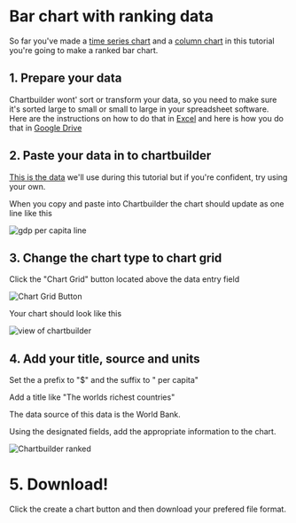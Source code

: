 # Bar chart with ranking data

So far you've made a [time series chart](basic-chart.md) and a [column chart](column-chart-ordinal-data.md) in this tutorial you're going to make a ranked bar chart.

## 1. Prepare your data
Chartbuilder wont' sort or transform your data, so you need to make sure it's sorted large to small or small to large in your spreadsheet software. Here are the instructions on how to do that in [Excel](https://support.office.com/en-in/article/Sort-data-in-a-range-or-table-62d0b95d-2a90-4610-a6ae-2e545c4a4654) and here is how you do that in [Google Drive](https://support.google.com/docs/answer/181254?hl=en)

## 2. Paste your data in to chartbuilder
[This is the data](https://docs.google.com/a/qz.com/spreadsheets/d/1xScjLJvFk1a0RjRWedi4ICmpeAMJ4t3s0HCZ3ROeSbg/edit#gid=433721600) we'll use during this tutorial but if you're confident, try using your own.

When you copy and paste into Chartbuilder the chart should update as one line like this

![gdp per capita line](https://farm9.staticflickr.com/8817/16750176653_fea6fdd2bb_b.jpg)

## 3. Change the chart type to chart grid
Click the "Chart Grid" button located above the data entry field

![Chart Grid Button](https://farm8.staticflickr.com/7716/16750186303_c7365c23fa_z.jpg)

Your chart should look like this

![view of chartbuilder](https://farm9.staticflickr.com/8774/17370144611_09166a39dc_b.jpg)

## 4. Add your title, source and units

Set the a prefix to "$" and the suffix to " per capita"

Add a title like "The worlds richest countries"

The data source of this data is the World Bank.

Using the designated fields, add the appropriate information to the chart.

![Chartbuilder ranked](https://farm9.staticflickr.com/8727/17370533115_631e00e053_b.jpg)

# 5. Download!

Click the create a chart button and then download your prefered file format.


